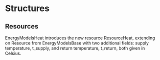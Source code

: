 # Structures

## Resources
EnergyModelsHeat introduces the new resource ResourceHeat, extending on Resource from EnergyModelsBase with two additional fields: supply temperature, t_supply, and return temperature, t_return, both given in Celsius.

